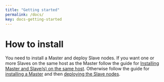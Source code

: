 ```yaml
---
title: "Getting started"
permalink: /docs/
key: docs-getting-started
---
```


# How to install
You need to install a Master and deploy Slave nodes. 
If you want one or more Slaves on the same host as the Master follow the guide for [Installing Master and Slave(s) on the same host](/fireping/docs/getting-started/same-host). Otherwise follow the guide for [installing a Master](/fireping/docs/getting-started/master) and then [deploying the Slave nodes](/fireping/docs/getting-started/slaves).